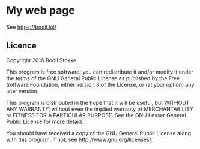 # My web page

See https://bodil.lol/

## Licence

Copyright 2016 Bodil Stokke

This program is free software: you can redistribute it and/or modify
it under the terms of the GNU General Public License as
published by the Free Software Foundation, either version 3 of the
License, or (at your option) any later version.

This program is distributed in the hope that it will be useful, but
WITHOUT ANY WARRANTY; without even the implied warranty of
MERCHANTABILITY or FITNESS FOR A PARTICULAR PURPOSE. See the GNU
Lesser General Public License for more details.

You should have received a copy of the GNU General Public
License along with this program. If not, see
<http://www.gnu.org/licenses/>.
